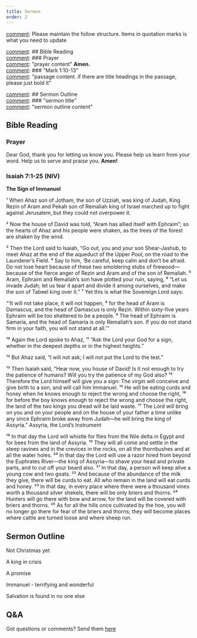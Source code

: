 ```yaml
---
title: Sermon 
order: 2
---
```


[comment]: Please maintain the follow structure. Items in quotation marks is what you need to update

[comment]: ## Bible Reading  
[comment]: ### Prayer  
[comment]: "prayer content"  **Amen.**  
[comment]:  ### "Mark 1:10-13"  
[comment]: "passage content. if there are title headings in the passage, please just bold it"  

[comment]: ## Sermon Outline  
[comment]: ### "sermon title"  
[comment]: "sermon outline content"  

[comment]: ------------------------------------------------------------------------------------
## Bible Reading
### Prayer
Dear God, thank you for letting us know you. Please help us learn from your word. Help us to serve and praise you. **Amen!**

### Isaiah 7:1-25 (NIV)

**The Sign of Immanuel**

¹ When Ahaz son of Jotham, the son of Uzziah, was king of Judah, King Rezin of Aram and Pekah son of Remaliah king of Israel marched up to fight against Jerusalem, but they could not overpower it.

² Now the house of David was told, “Aram has allied itself with Ephraim”; so the hearts of Ahaz and his people were shaken, as the trees of the forest are shaken by the wind.

³ Then the Lord said to Isaiah, “Go out, you and your son Shear-Jashub, to meet Ahaz at the end of the aqueduct of the Upper Pool, on the road to the Launderer’s Field. ⁴ Say to him, ‘Be careful, keep calm and don’t be afraid. Do not lose heart because of these two smoldering stubs of firewood—because of the fierce anger of Rezin and Aram and of the son of Remaliah. ⁵ Aram, Ephraim and Remaliah’s son have plotted your ruin, saying, ⁶ “Let us invade Judah; let us tear it apart and divide it among ourselves, and make the son of Tabeel king over it.” ⁷ Yet this is what the Sovereign Lord says:

“‘It will not take place,
it will not happen,
⁸ 
for the head of Aram is Damascus,
and the head of Damascus is only Rezin.
Within sixty-five years
Ephraim will be too shattered to be a people.
⁹ 
The head of Ephraim is Samaria,
and the head of Samaria is only Remaliah’s son.
If you do not stand firm in your faith,
you will not stand at all.’”

¹⁰ Again the Lord spoke to Ahaz, ¹¹ “Ask the Lord your God for a sign, whether in the deepest depths or in the highest heights.”

¹² But Ahaz said, “I will not ask; I will not put the Lord to the test.”

¹³ Then Isaiah said, “Hear now, you house of David! Is it not enough to try the patience of humans? Will you try the patience of my God also? ¹⁴ Therefore the Lord himself will give you a sign: The virgin will conceive and give birth to a son, and will call him Immanuel. ¹⁵ He will be eating curds and honey when he knows enough to reject the wrong and choose the right, ¹⁶ for before the boy knows enough to reject the wrong and choose the right, the land of the two kings you dread will be laid waste. ¹⁷ The Lord will bring on you and on your people and on the house of your father a time unlike any since Ephraim broke away from Judah—he will bring the king of Assyria.”
Assyria, the Lord’s Instrument

¹⁸ In that day the Lord will whistle for flies from the Nile delta in Egypt and for bees from the land of Assyria. ¹⁹ They will all come and settle in the steep ravines and in the crevices in the rocks, on all the thornbushes and at all the water holes. ²⁰ In that day the Lord will use a razor hired from beyond the Euphrates River—the king of Assyria—to shave your head and private parts, and to cut off your beard also. ²¹ In that day, a person will keep alive a young cow and two goats. ²² And because of the abundance of the milk they give, there will be curds to eat. All who remain in the land will eat curds and honey. ²³ In that day, in every place where there were a thousand vines worth a thousand silver shekels, there will be only briers and thorns. ²⁴ Hunters will go there with bow and arrow, for the land will be covered with briers and thorns. ²⁵ As for all the hills once cultivated by the hoe, you will no longer go there for fear of the briers and thorns; they will become places where cattle are turned loose and where sheep run.

## Sermon Outline

Not Christmas yet 

A king in crisis 

A promise 

Immanuel - terrifying and wonderful 

Salvation is found in no one else  


  
  
  

## Q&A
Got questions or comments? Send them [here](https://tinyurl.com/SGHACQuestionsAnswers)
